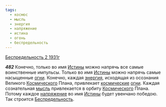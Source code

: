 ```yaml
---
tags:
  - космос
  - мысль
  - энергия
  - напряжение
  - истина
  - огонь
  - беспредельность
---
```


[Беспредельность 2 1931г](https://127.0.0.1:4002/agni/1931)

___482___
Конечно, только во имя [Истины](../../../tags/#истина) можно напрячь все самые воинственные импульсы. Только во имя [Истины](../../../tags/#истина) можно напрячь самые насыщенные [огни](../../../tags/#огонь). Конечно, каждая [энергия](../../../tags/#энергия), исходящая из осознания Великого [Космического](../../../tags/#космос) Плана, привлекает [космические](../../../tags/#космос) [огни](../../../tags/#огонь). Каждая сознательная [мысль](../../../tags/#мысль) привлекается в орбиту [Космического](../../../tags/#космос) Плана. Потому каждое [напряжение](../../../tags/#напряжение) во имя [Истины](../../../tags/#истина) будет увенчано победою. Так строится [Беспредельность](../../../tags/#беспредельность).   

